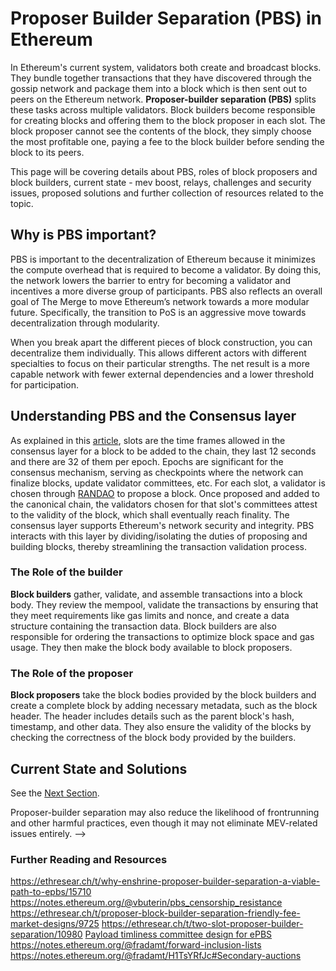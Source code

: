 <!-- @format -->

# Proposer Builder Separation (PBS) in Ethereum

[comment]: <> (Feel Free to propose changes)
[comment]: <> (Introduction)

In Ethereum's current system, validators both create and broadcast blocks. They bundle together transactions that they have discovered through the gossip network and package them into a block which is then sent out to peers on the Ethereum network. **Proposer-builder separation (PBS)** splits these tasks across multiple validators. Block builders become responsible for creating blocks and offering them to the block proposer in each slot. The block proposer cannot see the contents of the block, they simply choose the most profitable one, paying a fee to the block builder before sending the block to its peers.

This page will be covering details about PBS, roles of block proposers and block builders, current state - mev boost, relays, challenges and security issues, proposed solutions and further collection of resources related to the topic.

## Why is PBS important?

PBS is important to the decentralization of Ethereum because it minimizes the compute overhead that is required to become a validator. By doing this, the network lowers the barrier to entry for becoming a validator and incentives a more diverse group of participants. PBS also reflects an overall goal of The Merge to move Ethereum’s network towards a more modular future. Specifically, the transition to PoS is an aggressive move towards decentralization through modularity.

When you break apart the different pieces of block construction, you can decentralize them individually. This allows different actors with different specialties to focus on their particular strengths. The net result is a more capable network with fewer external dependencies and a lower threshold for participation.

## Understanding PBS and the Consensus layer

As explained in this [article](https://ethos.dev/beacon-chain), slots are the time frames allowed in the consensus layer for a block to be added to the chain, they last 12 seconds and there are 32 of them per epoch. Epochs are significant for the consensus mechanism, serving as checkpoints where the network can finalize blocks, update validator committees, etc. For each slot, a validator is chosen through [RANDAO](https://inevitableeth.com/home/ethereum/network/consensus/randao) to propose a block. Once proposed and added to the canonical chain, the validators chosen for that slot's committees attest to the validity of the block, which shall eventually reach finality. The consensus layer supports Ethereum's network security and integrity. PBS interacts with this layer by dividing/isolating the duties of proposing and building blocks, thereby streamlining the transaction validation process.

### The Role of the builder

**Block builders** gather, validate, and assemble transactions into a block body. They review the mempool, validate the transactions by ensuring that they meet requirements like gas limits and nonce, and create a data structure containing the transaction data. Block builders are also responsible for ordering the transactions to optimize block space and gas usage. They then make the block body available to block proposers.

### The Role of the proposer

**Block proposers** take the block bodies provided by the block builders and create a complete block by adding necessary metadata, such as the block header. The header includes details such as the parent block's hash, timestamp, and other data. They also ensure the validity of the blocks by checking the correctness of the block body provided by the builders.

## Current State and Solutions

See the [Next Section](/wiki/research/PBS/current-state.md).

Proposer-builder separation may also reduce the likelihood of frontrunning and other harmful practices, even though it may not eliminate MEV-related issues entirely. -->

### Further Reading and Resources

https://ethresear.ch/t/why-enshrine-proposer-builder-separation-a-viable-path-to-epbs/15710
https://notes.ethereum.org/@vbuterin/pbs_censorship_resistance
https://ethresear.ch/t/proposer-block-builder-separation-friendly-fee-market-designs/9725
https://ethresear.ch/t/two-slot-proposer-builder-separation/10980
[Payload timliness committee design for ePBS](https://ethresear.ch/t/payload-timeliness-committee-ptc-an-epbs-design/16054)
https://notes.ethereum.org/@fradamt/forward-inclusion-lists
https://notes.ethereum.org/@fradamt/H1TsYRfJc#Secondary-auctions
